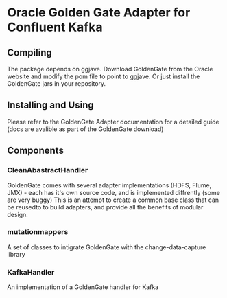 Oracle Golden Gate Adapter for Confluent Kafka
==============================================

## Compiling 
The package depends on ggjave. 
Download GoldenGate from the Oracle website and modify the pom file to point to ggjave.
Or just install the GoldenGate  jars in your repository. 


## Installing and Using
Please refer to the GoldenGate Adapter documentation for a detailed guide (docs are avalible as part of the GoldenGate download)

## Components

### CleanAbastractHandler
GoldenGate comes with several adapter implementations (HDFS, Flume, JMX) - each has it's own source code, and is implemented diffrently (some are very buggy) 
This is an attempt to create a common base class that can be reusedto to build adapters, and provide all the benefits of modular design.

### mutationmappers
A set of classes to intigrate GoldenGate with the change-data-capture library

### KafkaHandler
An implementation of a GoldenGate handler for Kafka

